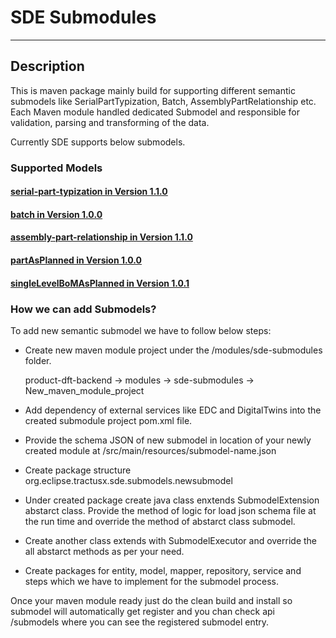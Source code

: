 # SDE Submodules
---
## Description
This is maven package mainly build for supporting different semantic submodels like SerialPartTypization, Batch, AssemblyPartRelationship etc. 
Each Maven module handled dedicated Submodel and responsible for validation, parsing and transforming of the data.

Currently SDE supports below submodels.
 
### Supported Models

#### [serial-part-typization in Version 1.1.0]
#### [batch in Version 1.0.0]
#### [assembly-part-relationship in Version 1.1.0]
#### [partAsPlanned in Version 1.0.0]
#### [singleLevelBoMAsPlanned in Version 1.0.1]

### How we can add Submodels?

To add new semantic submodel we have to follow below steps:

- Create new maven module project under the /modules/sde-submodules folder.
  
  product-dft-backend -> modules -> sde-submodules -> New_maven_module_project

- Add dependency of external services like EDC and DigitalTwins into the created submodule project pom.xml file.
- Provide the schema JSON of new submodel in location of your newly created module at /src/main/resources/submodel-name.json
- Create package structure org.eclipse.tractusx.sde.submodels.newsubmodel 
- Under created package create java class enxtends SubmodelExtension abstarct class. Provide the method of logic for load json schema file at the run time and override the method of abstarct class submodel.
- Create another class extends with SubmodelExecutor and override the all abstarct methods as per your need.
- Create packages for entity, model, mapper, repository, service and steps which we have to implement for the submodel process.

Once your maven module ready just do the clean build and install so submodel will automatically get register and you chan check  api /submodels where you can see the registered submodel entry. 



[serial-part-typization in Version 1.1.0]: https://github.com/catenax-ng/product-dft-backend/blob/modules-branch/modules/sde-submodules/serial-part-typization/README.md
[batch in Version 1.0.0]: https://github.com/catenax-ng/product-dft-backend/blob/modules-branch/modules/sde-submodules/batch/README.md
[assembly-part-relationship in Version 1.1.0]: https://github.com/catenax-ng/product-dft-backend/blob/modules-branch/modules/sde-submodules/assembly-part-relationship/README.md
[partAsPlanned in Version 1.0.0]: https://github.com/catenax-ng/product-dft-backend/blob/modules-branch/modules/sde-submodules/part-as-planned/part-as-planned.md
[singleLevelBoMAsPlanned in Version 1.0.1]: https://github.com/catenax-ng/product-dft-backend/blob/modules-branch/modules/sde-submodules/single-level-bom-as-planned/single-level-bom-as-planned.md

